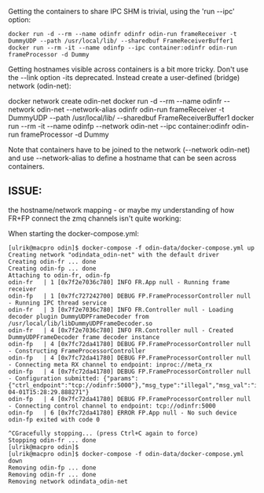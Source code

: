 
Getting the containers to share IPC SHM is trivial, using the 'run --ipc' option:

```
docker run -d --rm --name odinfr odinfr odin-run frameReceiver -t DummyUDP --path /usr/local/lib/ --sharedbuf FrameReceiverBuffer1
docker run --rm -it --name odinfp --ipc container:odinfr odin-run frameProcessor -d Dummy 
```

Getting hostnames visible across containers is a bit more tricky. Don't use the --link option -its deprecated.
Instead create a user-defined (bridge) network (odin-net):

docker network create odin-net
docker run -d --rm --name odinfr --network odin-net --network-alias odinfr odin-run frameReceiver -t DummyUDP --path /usr/local/lib/ --sharedbuf FrameReceiverBuffer1
docker run --rm -it --name odinfp --network odin-net --ipc container:odinfr odin-run frameProcessor -d Dummy

Note that containers have to be joined to the network (--network odin-net) and use --network-alias to define 
a hostname that can be seen across containers.


ISSUE:
-------
 the hostname/network mapping - or maybe my understanding of how FR+FP connect the zmq channels isn't quite working:

When starting the docker-compose.yml:

```
[ulrik@macpro odin]$ docker-compose -f odin-data/docker-compose.yml up
Creating network "odindata_odin-net" with the default driver
Creating odin-fr ... done
Creating odin-fp ... done
Attaching to odin-fr, odin-fp
odin-fr   | 1 [0x7f2e7036c780] INFO FR.App null - Running frame receiver
odin-fp   | 1 [0x7fc727242700] DEBUG FP.FrameProcessorController null - Running IPC thread service
odin-fr   | 3 [0x7f2e7036c780] INFO FR.Controller null - Loading decoder plugin DummyUDPFrameDecoder from /usr/local/lib/libDummyUDPFrameDecoder.so
odin-fr   | 4 [0x7f2e7036c780] INFO FR.Controller null - Created DummyUDPFrameDecoder frame decoder instance
odin-fp   | 4 [0x7fc72da41780] DEBUG FP.FrameProcessorController null - Constructing FrameProcessorController
odin-fp   | 4 [0x7fc72da41780] DEBUG FP.FrameProcessorController null - Connecting meta RX channel to endpoint: inproc://meta_rx
odin-fp   | 4 [0x7fc72da41780] DEBUG FP.FrameProcessorController null - Configuration submitted: {"params":{"ctrl_endpoint":"tcp://odinfr:5000"},"msg_type":"illegal","msg_val":"illegal","id":0,"timestamp":"2018-04-01T15:28:29.888271"}
odin-fp   | 4 [0x7fc72da41780] DEBUG FP.FrameProcessorController null - Connecting control channel to endpoint: tcp://odinfr:5000
odin-fp   | 6 [0x7fc72da41780] ERROR FP.App null - No such device
odin-fp exited with code 0

^CGracefully stopping... (press Ctrl+C again to force)
Stopping odin-fr ... done
[ulrik@macpro odin]$ 
[ulrik@macpro odin]$ docker-compose -f odin-data/docker-compose.yml down
Removing odin-fp ... done
Removing odin-fr ... done
Removing network odindata_odin-net
```